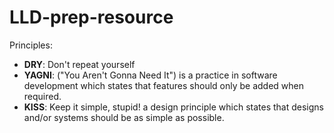 # LLD-prep-resource

Principles:
- **DRY**: Don't repeat yourself
- **YAGNI**: ("You Aren't Gonna Need It") is a practice in software development which states that features should only be added when required.
- **KISS**: Keep it simple, stupid! a design principle which states that designs and/or systems should be as simple as possible. 
